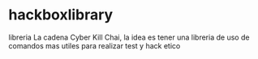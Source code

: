 # hackboxlibrary
libreria La cadena Cyber Kill Chai, la idea es tener una libreria de uso de comandos mas utiles para realizar test y hack etico
